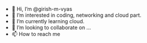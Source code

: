 - 👋 Hi, I’m @girish-m-vyas
- 👀 I’m interested in coding, networking and cloud part.
- 🌱 I’m currently learning cloud.
- 💞️ I’m looking to collaborate on ...
- 📫 How to reach me 


<!---
girish-m-vyas/girish-m-vyas is a ✨ special ✨ repository because its `README.md` (this file) appears on your GitHub profile.
You can click the Preview link to take a look at your changes.
--->
